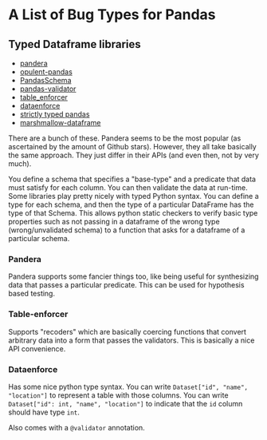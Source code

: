 # A List of Bug Types for Pandas

## Typed Dataframe libraries

- [pandera](https://pandera.readthedocs.io/en/stable/)
- [opulent-pandas](https://github.com/danielvdende/opulent-pandas)
- [PandasSchema](https://github.com/TMiguelT/PandasSchema)
- [pandas-validator](https://github.com/c-data/pandas-validator)
- [table\_enforcer](https://github.com/xguse/table_enforcer)
- [dataenforce](https://github.com/CedricFR/dataenforce)
- [strictly typed pandas](https://github.com/nanne-aben/strictly_typed_pandas)
- [marshmallow-dataframe](https://github.com/facultyai/marshmallow-dataframe)

There are a bunch of these. Pandera seems to be the most popular (as ascertained by the amount of Github stars). However, they all take basically the same approach. They just differ in their APIs (and even then, not by very much).

You define a schema that specifies a "base-type" and a predicate that data must satisfy for each column. You can then validate the data at run-time. Some libraries play pretty nicely with typed Python syntax. You can define a type for each schema, and then the type of a particular DataFrame has the type of that Schema. This allows python static checkers to verify basic type properties such as not passing in a dataframe of the wrong type (wrong/unvalidated schema) to a function that asks for a dataframe of a particular schema.

### Pandera

Pandera supports some fancier things too, like being useful for synthesizing data that passes a particular predicate. This can be used for hypothesis based testing.

### Table-enforcer

Supports "recoders" which are basically coercing functions that convert arbitrary data into a form that passes the validators. This is basically a nice API convenience.

### Dataenforce

Has some nice python type syntax. You can write `Dataset["id", "name", "location"]` to represent a table with those columns. You can write `Dataset["id": int, "name", "location"]` to indicate that the `id` column should have type `int`.

Also comes with a `@validator` annotation.
